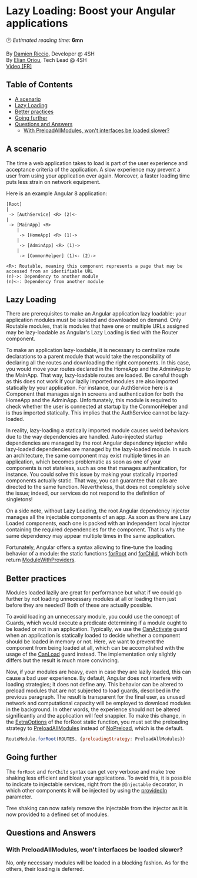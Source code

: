 # Lazy Loading: Boost your Angular applications
🕑 *Estimated reading time:* **6mn**

By [Damien Riccio](https://twitter.com/damienriccio), Developer @ 4SH  
By [Elian Oriou](https://twitter.com/eoriou), Tech Lead @ 4SH  
[Video \[FR\]](https://www.youtube.com/watch?v=DWZWWeJDwCw)

## Table of Contents
  * [A scenario](#a-scenario)
  * [Lazy Loading](#lazy-loading)
  * [Better practices](#better-practices)
  * [Going further](#going-further)
  * [Questions and Answers](#questions-and-answers)
    + [With PreloadAllModules, won't interfaces be loaded slower?](#with-preloadallmodules-won-t-interfaces-be-loaded-slower)

## A scenario

The time a web application takes to load is part of the user experience and acceptance criteria of the application. A slow experience may prevent a user from using your application ever again. Moreover, a faster loading time puts less strain on network equipment.

Here is an example Angular 8 application:
```
[Root]
|
 -> [AuthService] <R> (2)<-
|
 -> [MainApp] <R>
    |
     -> [HomeApp] <R> (1)->
    |
     -> [AdminApp] <R> (1)->
    |
     -> [CommonHelper] (1)<- (2)->

<R>: Routable, meaning this component represents a page that may be accessed from an identifiable URL
(n)->: Dependency to another module
(n)<-: Dependency from another module
```

## Lazy Loading

There are prerequisites to make an Angular application lazy loadable: your application modules must be isolated and downloaded on demand. Only Routable modules, that is modules that have one or multiple URLs assigned may be lazy-loadable as Angular's Lazy Loading is tied with the Router component.

To make an application lazy-loadable, it is necessary to centralize route declarations to a parent module that would take the responsibility of declaring all the routes and downloading the right components. In this case, you would move your routes declared in the HomeApp and the AdminApp to the MainApp. That way, lazy-loadable routes are loaded. Be careful though as this does not work if your lazily imported modules are also imported statically by your application. For instance, our AuthService here is a Component that manages sign in screens and authentication for both the HomeApp and the AdminApp. Unfortunately, this module is required to check whether the user is connected at startup by the CommonHelper and is thus imported statically. This implies that the AuthService cannot be lazy-loaded.

In reality, lazy-loading a statically imported module causes weird behaviors due to the way dependencies are handled. Auto-injected startup dependencies are managed by the root Angular dependency injector while lazy-loaded dependencies are managed by the lazy-loaded module. In such an architecture, the same component may exist multiple times in an application, which becomes problematic as soon as one of your components is not stateless, such as one that manages authentication, for instance. You could solve this issue by making your statically imported components actually static. That way, you can guarantee that calls are directed to the same function. Nevertheless, that does not completely solve the issue; indeed, our services do not respond to the definition of singletons!

On a side note, without Lazy Loading, the root Angular dependency injector manages all the injectable components of an app. As soon as there are Lazy Loaded components, each one is packed with an independent local injector containing the required dependencies for the component. That is why the same dependency may appear multiple times in the same application.

Fortunately, Angular offers a syntax allowing to fine-tune the loading behavior of a module: the static functions [forRoot](https://angular.io/api/router/RouterModule#forRoot) and [forChild](https://angular.io/api/router/RouterModule#forChild), which both return [ModuleWithProviders](https://angular.io/api/core/ModuleWithProviders).

## Better practices

Modules loaded lazily are great for performance but what if we could go further by not loading unnecessary modules at all or loading them just before they are needed? Both of these are actually possible.

To avoid loading an unnecessary module, you could use the concept of Guards, which would execute a predicate determining if a module ought to be loaded or not in an application. Typically, we use the [CanActivate](https://angular.io/api/router/CanActivate) guard when an application is statically loaded to decide whether a component should be loaded in memory or not. Here, we want to prevent the component from being loaded at all, which can be accomplished with the usage of the [CanLoad](https://angular.io/api/router/CanLoad) guard instead. The implementation only slightly differs but the result is much more convincing.

Now, if your modules are heavy, even in case they are lazily loaded, this can cause a bad user experience. By default, Angular does not interfere with loading strategies; it does not define any. This behavior can be altered to preload modules that are not subjected to load guards, described in the previous paragraph. The result is transparent for the final user, as unused network and computational capacity will be employed to download modules in the background. In other words, the experience should not be altered significantly and the application will feel snappier. To make this change, in the [ExtraOptions](https://angular.io/api/router/ExtraOptions#preloadingStrategy) of the forRoot static function, you must set the preloading strategy to [PreloadAllModules](https://angular.io/api/router/PreloadAllModules) instead of [NoPreload](https://angular.io/api/router/NoPreloading), which is the default.

```javascript
RouteModule.forRoot(ROUTES, {preloadingStrategy: PreloadAllModules})
```

## Going further

The `forRoot` and `forChild` syntax can get very verbose and make tree shaking less efficient and bloat your applications. To avoid this, it is possible to indicate to injectable services, right from the `@Injectable` decorator, in which other components it will be injected by using the [providedIn](https://angular.io/api/core/Injectable#providedIn) parameter.

Tree shaking can now safely remove the injectable from the injector as it is now provided to a defined set of modules.

## Questions and Answers

### With PreloadAllModules, won't interfaces be loaded slower?

No, only necessary modules will be loaded in a blocking fashion. As for the others, their loading is deferred.